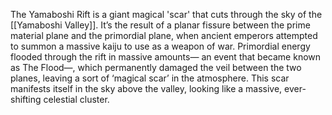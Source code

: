 The Yamaboshi Rift is a giant magical 'scar' that cuts through the sky of the [[Yamaboshi Valley]]. It’s the result of a planar fissure between the prime material plane and the primordial plane, when ancient emperors attempted to summon a massive kaiju to use as a weapon of war. Primordial energy flooded through the rift in massive amounts— an event that became known as The Flood—, which permanently damaged the veil between the two planes, leaving a sort of ‘magical scar’ in the atmosphere. This scar manifests itself in the sky above the valley, looking like a massive, ever-shifting celestial cluster.